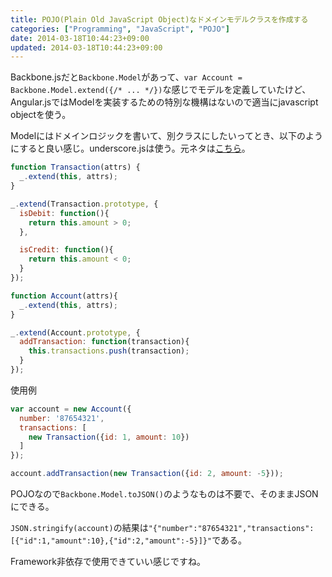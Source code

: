 ```yaml
---
title: POJO(Plain Old JavaScript Object)なドメインモデルクラスを作成する
categories: ["Programming", "JavaScript", "POJO"]
date: 2014-03-18T10:44:23+09:00
updated: 2014-03-18T10:44:23+09:00
---
```


Backbone.jsだと`Backbone.Model`があって、`var Account = Backbone.Model.extend({/* ... */})`な感じでモデルを定義していたけど、Angular.jsではModelを実装するための特別な機構はないので適当にjavascript objectを使う。

Modelにはドメインロジックを書いて、別クラスにしたいってとき、以下のようにすると良い感じ。underscore.jsは使う。元ネタは[こちら](http://victorsavkin.com/post/67496301619/building-models-in-backbone-and-angular)。

```javascript
function Transaction(attrs) {
  _.extend(this, attrs);
}

_.extend(Transaction.prototype, {
  isDebit: function(){
    return this.amount > 0;
  },

  isCredit: function(){
    return this.amount < 0;
  }
});

function Account(attrs){
  _.extend(this, attrs);
}

_.extend(Account.prototype, {
  addTransaction: function(transaction){
    this.transactions.push(transaction);
  }
});
```

使用例

```javascript
var account = new Account({
  number: '87654321',
  transactions: [
    new Transaction({id: 1, amount: 10})
  ]
});

account.addTransaction(new Transaction({id: 2, amount: -5}));
```

POJOなので`Backbone.Model.toJSON()`のようなものは不要で、そのままJSONにできる。

`JSON.stringify(account)`の結果は`"{"number":"87654321","transactions":[{"id":1,"amount":10},{"id":2,"amount":-5}]}"`である。

Framework非依存で使用できていい感じですね。



